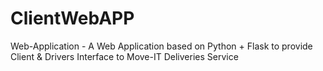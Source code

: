 # ClientWebAPP
Web-Application - A Web Application based on Python + Flask to provide Client &amp; Drivers Interface to Move-IT Deliveries Service
